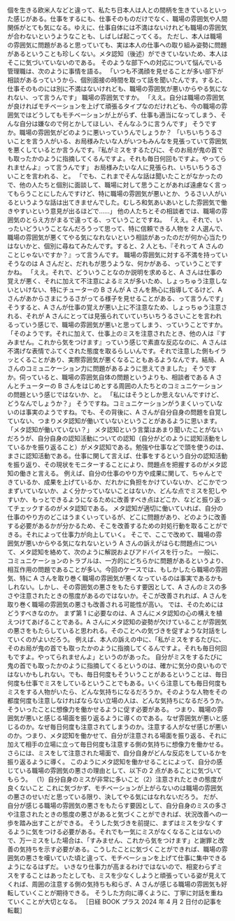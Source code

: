 ###

個を生きる欧米人などと違って、私たち日本人は人との間柄を生きているといった感じがある。仕事をするにも、仕事そのものだけでなく、職場の雰囲気や人間関係がとても気になる。ゆえに、仕事自体には不満はないけれども職場の雰囲気が合わないというようなことも、しばしば起こってくる。
ただし、本人は職場の雰囲気に問題があると思っていても、実は本人の仕事への取り組み姿勢に問題があるということも珍しくない。メタ認知（後述）ができていないため、本人はそこに気づいていないのである。
そのような部下への対応について悩んでいる管理職は、次のように事情を語る。
「いつも不満顔を見せることが多い部下が相談があるっていうから、個別面接の時間を取って話を聞いたんです。すると、仕事そのものには別に不満はないけれども、職場の雰囲気が悪いからやる気になれない、って言うんです」
職場の雰囲気ですか。
「ええ。自分は職場の雰囲気が良ければモチベーションを上げて頑張るタイプなのだけれども、今の職場の雰囲気ではどうしてもモチベーションが上がらず、仕事も適当になってしまう、そんな自分は嫌なので何とかしてほしい、そんなふうに言うんです」
そうですか。職場の雰囲気がどのように悪いっていうんでしょうか？
「いちいちうるさいことを言う人がいる、お局様みたいな人がいつもみんなを見張っていて雰囲気を悪くしているとか言うんです。『私がミスをするたびに、そのお局が鬼の首でも取ったかのように指摘してくるんですよ。それも毎日何回もですよ。やってられませんよ』って言うんです」
お局様みたいな人に見張られ、いちいちうるさいことを言われる、と。
「でも、これまでそんな話は聞いたことがなかったので、他の人たちと個別に面談して、職場に対して思うことがあれば遠慮なく言ってもらうことにしたんですけど、特に職場の雰囲気が悪いとか、うるさい人がいるというような話は出てきませんでした。むしろ和気あいあいとした雰囲気で働きやすいという意見が出るほどで……」
他の人たちとその相談者では、職場の雰囲気のとらえ方がまるで違ってる、っていうことですね。
「ええ。それで、いったいどういうことなんだろうって思って、特に信頼できる人物を 2 人選んで、職場の雰囲気が悪くてやる気になれないという相談があったのだが何か心当たりはないかと、個別に尋ねてみたんです。すると、2 人とも、『それって A さんのことじゃないですか？』って言うんです。
職場の雰囲気に対する不満を持っていそうなのは A さんだと、だれもが思うような、何かがある、っていうことですかね。
「ええ。それで、どういうことなのか説明を求めると、A さんは仕事の覚えが悪く、それに加えて不注意によるミスが多いため、しょっちゅう注意しないといけない、特にチューターの B さんが A さんを熱心に指導してるけど、A さんがあからさまにうるさがってる様子を見せることがある、って言うんです」
そうすると、A さんが仕事の覚えが悪い上に不注意なため、しょっちゅう注意される、それが A さんにとっては見張られていていちいちうるさいことを言われるっていう感じで、職場の雰囲気が悪いと思ってしまう、っていうことですか。
「そのようです。それに加えて、仕事上のミスを注意されたとき、他の人は『すみません。これから気をつけます』っていう感じで素直な反応なのに、A さんは不満げな表情でふてくされた態度を取るらしいんです。それで注意した側もイラッとくることがあり、実際雰囲気が悪くなることもあるようなんです。結局、A さんのコミュニケーション力に問題があるように思えてきました」
そうですか。伺っていると、職場の雰囲気自体の問題というよりも、相談者である A さんとチューターの B さんをはじめとする周囲の人たちとのコミュニケーションの問題という感じではないか、と。
「私にはそうとしか思えないんですけど、どうなんでしょうか？」
そうですね。コミュニケーションがうまくいっていないのは事実のようですね。でも、その背後に、A さんが自分自身の問題を自覚していない、つまりメタ認知が働いていないということがあるように思います。
「メタ認知が働いていない？」
メタ認知という言葉はあまり聞いたことがないだろうが、自分自身の認知活動についての認知（自分がどのように認知活動をしているかを振り返ること）がメタ認知である。勉強や仕事などで頭を使うのは、まさに認知活動である。仕事に関して言えば、仕事をするという自分の認知活動を振り返り、その現状をモニターすることにより、問題点を把握するのがメタ認知の働きと言える。
例えば、自分の仕事のやり方や成果に関して、ちゃんとできているか、成果を上げているか、だれかに負担をかけていないか、どこかでつまずいていないか、よく分かっていないことはないか、どんな点でミスを犯しやすいか、もっとできるようになるために改善すべき点はどこか、などと振り返ってチェックするのがメタ認知である。
メタ認知が適切に働いていれば、自分の仕事のやり方のどこはうまくいっているが、どこに問題があり、どのように改善する必要があるかが分かるため、そこを改善するための対処行動を取ることができる。それによって仕事力が向上していく。
そこで、ここで改めて、職場の雰囲気が悪いからやる気になれないという A さんの訴えがはらむ問題点について、メタ認知を絡めて、次のように解説およびアドバイスを行った。
一般に、コミュニケーションのトラブルは、一方的にどちらかに問題があるというより、相互作用の問題であることが多い。今回のケースでは、もしかしたら職場の雰囲気、特に A さんを取り巻く職場の雰囲気が悪くなっているのは事実であるかもしれない。しかし、その雰囲気の悪さをもたらす要因として、A さんのミスの多さや注意されたときの態度があるのではないか。そこが改善されれば、A さんを取り巻く職場の雰囲気の悪さも改善される可能性が高い。
では、そのためにはどうすべきなのか。
まず第 1 に必要なのは、A さんにメタ認知の心の構えを植えつけてあげることである。A さんにメタ認知の姿勢が欠けていることが雰囲気の悪さをもたらしていると思われる。そのことへの気づきを促すような対話をしていくのがよいだろう。
例えば、本人の訴えの中に、「私がミスをするたびに、そのお局が鬼の首でも取ったかのように指摘してくるんですよ。それも毎日何回もですよ。やってられませんよ」というのがあった。
自分がミスをするたびに鬼の首でも取ったかのように指摘してくるというのは、確かに気分の良いものではないかもしれない。でも、毎日何度もそういうことがあるということは、毎日何度も仕事でミスをしているということでもある。いくら注意しても毎日何度もミスをする人物がいたら、どんな気持ちになるだろうか。そのような人物をその都度何度も注意しなければならない立場の人は、どんな気持ちになるだろうか。そういったことに想像力を働かせるように促す必要がある。
つまり、職場の雰囲気が悪いと感じる場面を振り返るように導くのである。なぜ雰囲気が悪いと感じるのか。なぜ毎日何度も注意されてしまうのか。注意する人がなぜ感じが悪いのか。つまり、メタ認知を働かせて、自分が注意される場面を振り返る、それに加えて相手の立場に立って毎日何度も注意する側の気持ちに想像力を働かせる。
さらには、ミスをして注意された場面で、自分自身がどんな反応をしているかを振り返るように導く。
このようにメタ認知を働かせることによって、自分の感じている職場の雰囲気の悪さの理由として、以下の 2 点があることに気づいてもらう。
（1）自分自身のミスが非常に多いこと（2）注意されたときの態度が良くないこと
これに気づかず、モチベーションが上がらないのは職場の雰囲気の悪さのせいだと思っている限り、決してやる気にはなれないだろう。
だが、自分が感じる職場の雰囲気の悪さをもたらす要因として、自分自身のミスの多さや注意されたときの態度の悪さがあると気づくことができれば、状況改善への一歩を踏み出すことができる。
そうした気づきを前提に、まずはミスを少なくするように気をつける必要がある。それでも一気にミスがなくなることはないので、万一ミスをした場合は、「すみません、これから気をつけます」と謝罪と改善の気持ちを示す必要がある。こうしたことに気づくことができれば、職場の雰囲気の悪さを嘆いていた頃と違って、モチベーションを上げて仕事に集中できるようになるはずだ。
いきなり仕事力が高まるわけではないので、相変わらずミスをすることはあったとしても、ミスを少なくしようと頑張っている姿が見えてくれば、周囲の注意する側の気持ちも和らぎ、A さんが感じる職場の雰囲気も好転していくことが期待できる。
そうした方向に導くように、丁寧に対話を重ねていくことが大切となる。
［日経 BOOK プラス 2024 年 4 月 2 日付の記事を転載］
